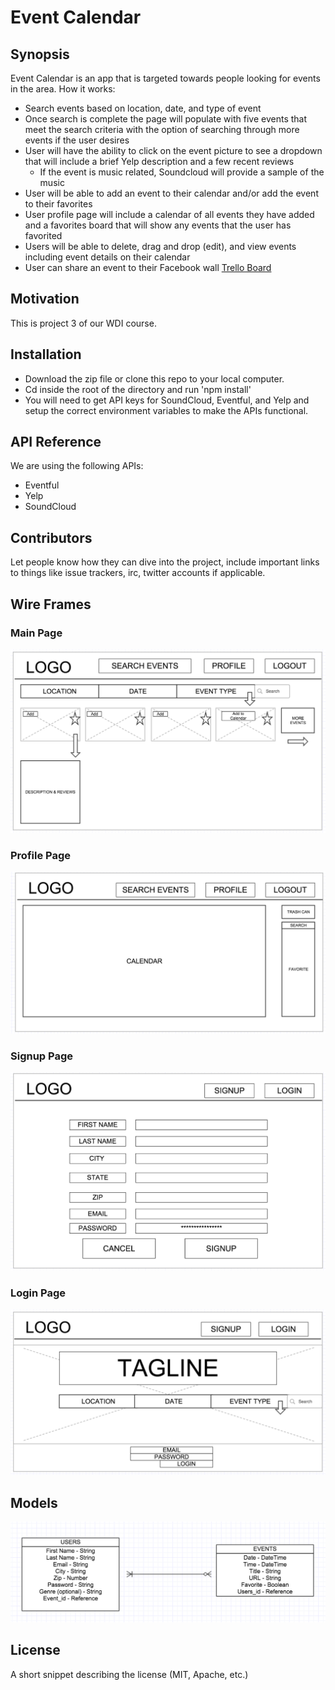 # Event Calendar

## Synopsis
Event Calendar is an app that is targeted towards people looking for events in the area. How it works:  
 * Search events based on location, date, and type of event
 * Once search is complete the page will populate with five events that meet the search criteria with the option of searching through more events if the user desires
 * User will have the ability to click on the event picture to see a dropdown that will include a brief Yelp description and a few recent reviews
   * If the event is music related, Soundcloud will provide a sample of the music
 * User will be able to add an event to their calendar and/or add the event to their favorites
 * User profile page will include a calendar of all events they have added and a favorites board that will show any events that the user has favorited
 * Users will be able to delete, drag and drop (edit), and view events including event details on their calendar
 * User can share an event to their Facebook wall
[Trello Board](https://trello.com/b/reVEs9vo/les-developpeurs)

## Motivation

This is project 3 of our WDI course.

## Installation
* Download the zip file or clone this repo to your local computer.
* Cd inside the root of the directory and run 'npm install'
* You will need to get API keys for SoundCloud, Eventful, and Yelp and setup the correct environment variables to make the APIs functional. 

## API Reference
We are using the following APIs:
* Eventful
* Yelp
* SoundCloud

## Contributors

Let people know how they can dive into the project, include important links to things like issue trackers, irc, twitter accounts if applicable.

## Wire Frames

### Main Page
![Main Page](./public/images/wireframes/Main.png)

### Profile Page
![Profile Page](./public/images/wireframes/Profile.png)

### Signup Page
![Signup Page](./public/images/wireframes/SignUp.png)

### Login Page
![Login Page](./public/images/wireframes/Login.png)

## Models
![ERD](./public/images/ERD.png)

## License

A short snippet describing the license (MIT, Apache, etc.)
